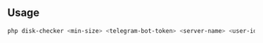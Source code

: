 ## Usage
```sh
php disk-checker <min-size> <telegram-bot-token> <server-name> <user-id> [<user-id>]
```

